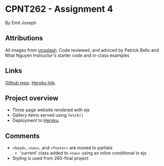 # CPNT262 - Assignment 4

By Emil Joseph

## Attributions

All images from [unsplash](https://unsplash.com/s/photos/cannabis-thc-cbd).
Code reviewed, and adviced by Patrick Bello and Nhat Nguyen
Instructor's starter code and in-class examples

## Links

[Github repo]().
[Heroku link]().

## Project overview

- Three page website rendered with ejs
- Gallery items served using `fetch()`
- Deployment to [Heroku](https://www.heroku.com/).

## Comments

- `<head>`, `<nav>`, and `<footer>` are moved to partials
  - 'current' class added to `<nav>` using an inline conditional in ejs
- Styling is used from 260-final project
